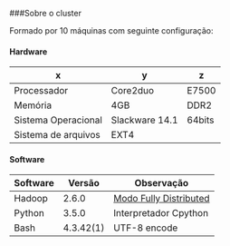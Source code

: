 ###Sobre o cluster

Formado por 10 máquinas com seguinte configuração:

#### Hardware

|  x |  y | z  |
|---|---|---|
|Processador| Core2duo| E7500|
|Memória |4GB| DDR2|
|Sistema Operacional| Slackware 14.1| 64bits|
|Sistema de arquivos| EXT4|

#### Software
|Software | Versão | Observação|
|---|---|---|
Hadoop | 2.6.0 | [Modo Fully Distributed](https://github.com/z4r4tu5tr4/Hadoop-diario/blob/master/Instalacao/full-distributed.md)|
Python | 3.5.0 | Interpretador Cpython|
Bash | 4.3.42(1) | UTF-8 encode
